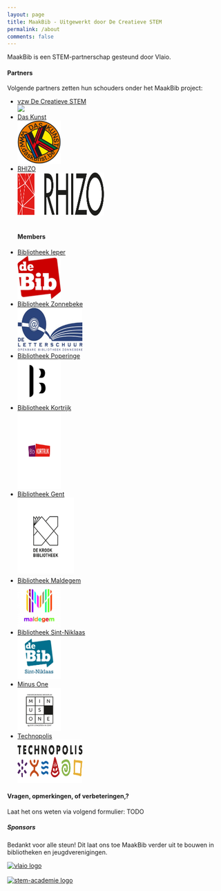 ```yaml
---
layout: page
title: MaakBib - Uitgewerkt door De Creatieve STEM
permalink: /about
comments: false
---
```


<div class="row justify-content-between">
<div class="col-md-8 pr-5">

<p>MaakBib is een STEM-partnerschap gesteund door Vlaio. </p>

<!--p class="mb-5"><img class="shadow-lg" src="{{site.baseurl}}/assets/images/mediumish-jekyll-template.png" alt="jekyll template mediumish" /></p-->

<h4>Partners</h4>

<p>Volgende partners zetten hun schouders onder het MaakBib project:</p>
<ul>
  <li><a target="_blank" href="http://decreatievestem.be/">vzw De Creatieve STEM</a> <a target="_blank" href="http://decreatievestem.be/"><br> <img src="{{site.baseurl}}/assets/images/sponsors/CreatieveSTEMLogo.png"></a>
  </li>
   <li><a target="_blank" href="https://daskunst.be/"> Das Kunst</a> <a target="_blank" href="https://daskunst.be/"><br> <img src="assets/images/sponsors/daskunst-logo.png" height="100" width="100"/></a>
  </li>
  <li><a target="_blank" href="https://www.rhizo.be/"> RHIZO</a> <a target="_blank" href="https://www.rhizo.be/"><br> <img src="assets/images/sponsors/rhizo-logo.png" height="100" width="200"/></a>
  </li><br>
  <h4>Members</h4>
  <li><a target="_blank" href="https://ieper.bibliotheek.be/"> Bibliotheek Ieper</a> <a target="_blank" href="https://ieper.bibliotheek.be/"><br> <img src="assets/images/sponsors/logodebib.jpg" height="100" width="100"/></a>
  </li>
  <li><a target="_blank" href="https://zonnebeke.bibliotheek.be/"> Bibliotheek Zonnebeke</a> <a target="_blank" href="https://zonnebeke.bibliotheek.be/"><br> <img src="assets/images/sponsors/zonnebeke-biblotheek-logo.jpg" height="100" width="150"/></a>
  </li>
  <li><a target="_blank" href="https://poperinge.bibliotheek.be/"> Bibliotheek Poperinge</a> <a target="_blank" href="https://poperinge.bibliotheek.be/"><br> <img src="assets/images/sponsors/poperinge-bibliotheek-logo.png" height="100" width="100"/></a>
  </li>
  <li><a target="_blank" href="https://kortrijk.bibliotheek.be/"> Bibliotheek Kortrijk</a> <a target="_blank" href="https://kortrijk.bibliotheek.be/"><br> <img src="assets/images/sponsors/kortrijk-biblotheek-logo.jpg" height="180" width="100"/></a>
  </li>
  <li><a target="_blank" href="https://stad.gent/nl/bibliotheek/"> Bibliotheek Gent</a> <a target="_blank" href="https://stad.gent/nl/bibliotheek/"><br> <img src="assets/images/sponsors/gent-bibliotheek-logo.png" height="180" width="130"/></a>
  </li>
  <li><a target="_blank" href="https://www.maldegem.be/bibliotheek/"> Bibliotheek Maldegem</a> <a target="_blank" href="https://www.maldegem.be/bibliotheek/"><br> <img src="assets/images/sponsors/maldegem-bibliotheek-logo.jpg" height="100" width="100"/></a>
  </li>
  <li><a target="_blank" href="https://sint-niklaas.bibliotheek.be/"> Bibliotheek Sint-Niklaas</a> <a target="_blank" href="https://sint-niklaas.bibliotheek.be/"><br> <img src="assets/images/sponsors/sintniklaas-bibliotheek-logo.png" height="100" width="100"/></a>
  </li>
  <li><a target="_blank" href="https://www.minus-one.be/"> Minus One</a> <a target="_blank" href="https://www.minus-one.be/"><br> <img src="assets/images/sponsors/minusone-logo.png" height="100" width="100"/></a>
  </li>
  <li><a target="_blank" href="https://www.technopolis.be/en/"> Technopolis</a> <a target="_blank" href="https://www.technopolis.be/en/"><br> <img src="assets/images/sponsors/technopolis-logo.png" height="100" width="150"/></a>
  </li>
  
</ul>

<h4>Vragen, opmerkingen, of verbeteringen,?</h4>

<p>Laat het ons weten via volgend formulier: TODO</p>

</div>

<div class="col-md-4">

<div class="sticky-top sticky-top-80">
<h5>Sponsors</h5>

<p>Bedankt voor alle steun! Dit laat ons toe MaakBib verder uit te bouwen in bibliotheken en jeugdverenigingen.
  <!--a target="_blank" href="https://github.com/wowthemesnet/mediumish-theme-jekyll">Mediumish <i class="fab fa-github"></i></a--> </p>
<a target="_blank" href="http://vlaio.be"><img class="shadow-lg" src="{{site.baseurl}}/assets/images/sponsors/vlaio.png" alt="vlaio logo" /></a>
<br />
<br />
<a target="_blank" href="http://stem-academie.be"><img class="shadow-lg" src="{{site.baseurl}}/assets/images/sponsors/logoSTEMAcademie.png" alt="stem-academie logo" /></a>

</div>
</div>
</div>
